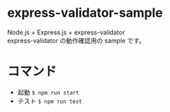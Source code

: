 # express-validator-sample
Node.js + Express.js + express-validator  
express-validator の動作確認用の sample です。

# コマンド
- 起動
`$ npm run start`
- テスト
`$ npm run test`
